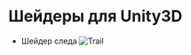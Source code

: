 # Шейдеры для Unity3D

- Шейдер следа
![Trail](https://github.com/Astar0th7/shadersForUnity/assets/83446149/0235d80b-5d87-4509-a7ac-763cbaddb3cb)
